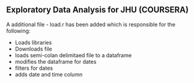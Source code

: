 ## Exploratory Data Analysis for JHU (COURSERA)

A additional file - load.r has been added which is responsible for the following:
- Loads libraries
- Downloads file
- loads semi-colan delimitaed file to a dataframe
- modifies the dataframe for dates
- filters for dates
- adds date and time column
